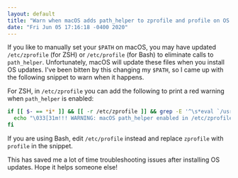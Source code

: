 ```yaml
---
layout: default
title: "Warn when macOS adds path_helper to zprofile and profile on OS updates"
date: "Fri Jun 05 17:16:18 -0400 2020"
---
```


If you like to manually set your `$PATH` on macOS, you may have updated
`/etc/zprofile` (for ZSH) or `/etc/profile` (for Bash) to eliminate calls to
`path_helper`. Unfortunately, macOS will update these files when you install
OS updates. I've been bitten by this changing my `$PATH`, so I came up with
the following snippet to warn when it happens.

For ZSH, in `/etc/zprofile` you can add the following to print a red warning
when `path_helper` is enabled:

```sh
if [[ $- == *i* ]] && [[ -r /etc/zprofile ]] && grep -E '^\s*eval `/usr/libexec/path_helper' /etc/zprofile > /dev/null; then
  echo "\033[31m!!! WARNING: macOS path_helper enabled in /etc/zprofile !!!\033[m" >&2
fi
```

If you are using Bash, edit `/etc/profile` instead and replace `zprofile` with
`profile` in the snippet.

This has saved me a lot of time troubleshooting issues after installing OS
updates. Hope it helps someone else!
